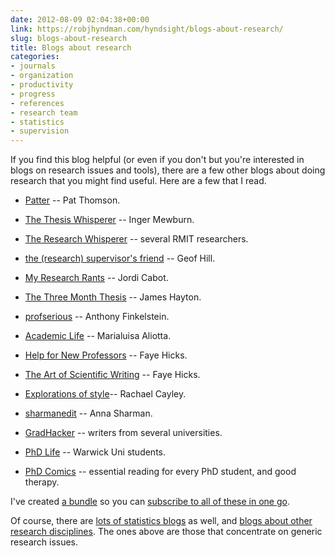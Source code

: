 ```yaml
---
date: 2012-08-09 02:04:38+00:00
link: https://robjhyndman.com/hyndsight/blogs-about-research/
slug: blogs-about-research
title: Blogs about research
categories:
- journals
- organization
- productivity
- progress
- references
- research team
- statistics
- supervision
---
```


If you find this blog helpful (or even if you don't but you're interested in blogs on research issues and tools), there are a few other blogs about doing research that you might find useful. Here are a few that I read.




  * [Patter](http://patthomson.wordpress.com/) -- Pat Thomson.


  * [The Thesis Whisperer](http://thesiswhisperer.com/) -- Inger Mewburn.


  * [The Research Whisperer](http://theresearchwhisperer.wordpress.com/) -- several RMIT researchers.


  * [the (research) supervisor's friend](http://supervisorsfriend.wordpress.com/) -- Geof Hill.


  * [My Research Rants](http://myresearchrants.wordpress.com/) -- Jordi Cabot.


  * [The Three Month Thesis](http://jameshaytonphd.com/everything/) -- James Hayton.


  * [profserious](http://blog.prof.so/) -- Anthony Finkelstein.


  * [Academic Life](http://marialuisaaliotta.wordpress.com/) -- Marialuisa Aliotta.


  * [Help for New Professors](http://help4newprofs.wordpress.com/) -- Faye Hicks.


  * [The Art of Scientific Writing](http://thesistips.wordpress.com/) -- Faye Hicks.


  * [Explorations of style](http://explorationsofstyle.wordpress.com/)-- Rachael Cayley.


  * [sharmanedit](http://sharmanedit.wordpress.com/) -- Anna Sharman.


  * [GradHacker](http://www.gradhacker.org/) -- writers from several universities.


  * [PhD Life](http://blogs.warwick.ac.uk/researchexchange/) -- Warwick Uni students.


  * [PhD Comics](http://www.phdcomics.com/comics.php) -- essential reading for every PhD student, and good therapy.


I've created [a bundle](http://www.google.com/reader/bundle/user%2F15350839325370906198%2Fbundle%2Fresearch) so you can [subscribe to all of these in one go](http://www.google.com/reader/bundle/user%2F15350839325370906198%2Fbundle%2Fresearch).

Of course, there are [lots of statistics blogs](http://academicblogs.org/index.php?title=Mathematics/Statistics#Statistics_.28math.ST.29) as well, and [blogs about other research disciplines](http://www.academicblogs.org). The ones above are those that concentrate on generic research issues.

